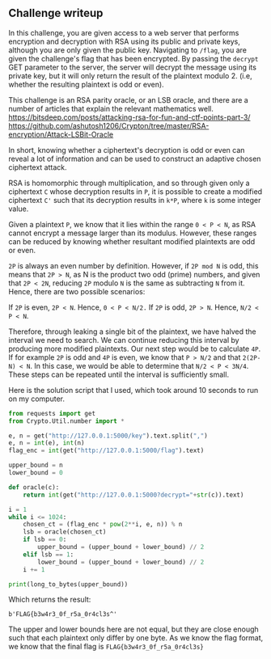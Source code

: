 ## Challenge writeup

In this challenge, you are given access to a web server that performs encryption and decryption with RSA using its public and private keys, although you are only given the public key. 
Navigating to `/flag`, you are given the challenge's flag that has been encrypted. By passing the `decrypt` GET parameter to the server, the server will decrypt the message using its private key, but it will only return the result of the plaintext modulo 2. (i.e, whether the resulting plaintext is odd or even).

This challenge is an RSA parity oracle, or an LSB oracle, and there are a number of articles that explain the relevant mathematics well.
https://bitsdeep.com/posts/attacking-rsa-for-fun-and-ctf-points-part-3/
https://github.com/ashutosh1206/Crypton/tree/master/RSA-encryption/Attack-LSBit-Oracle

In short, knowing whether a ciphertext's decryption is odd or even can reveal a lot of information and can be used to construct an adaptive chosen ciphertext attack.

RSA is homomorphic through multiplication, and so through given only a ciphertext `C` whose decryption results in `P`, it is possible to create a modified ciphertext `C'` such that its decryption results in `k*P`, where `k` is some integer value.

Given a plaintext `P`, we know that it lies within the range `0 < P < N`, as RSA cannot encrypt a message larger than its modulus. However, these ranges can be reduced by knowing whether resultant modified plaintexts are odd or even.

`2P` is always an even number by definition. However, if `2P mod N` is odd, this means that `2P > N`, as N is the product two odd (prime) numbers, and given that `2P < 2N`, reducing `2P` modulo `N` is the same as subtracting `N` from it. Hence, there are two possible scenarios:

If `2P` is even, `2P < N`. Hence, `0 < P < N/2.`
If `2P` is odd, `2P > N`. Hence, `N/2 < P < N`.

Therefore, through leaking a single bit of the plaintext, we have halved the interval we need to search.
We can continue reducing this interval by producing more modified plaintexts. Our next step would be to calculate `4P`. If for example `2P` is odd and `4P` is even, we know that `P > N/2` and that `2(2P-N) < N`. In this case, we would be able to determine that `N/2 < P < 3N/4`. These steps can be repeated until the interval is sufficiently small.

Here is the solution script that I used, which took around 10 seconds to run on my computer.
```python
from requests import get
from Crypto.Util.number import *

e, n = get("http://127.0.0.1:5000/key").text.split(",")
e, n = int(e), int(n)
flag_enc = int(get("http://127.0.0.1:5000/flag").text)

upper_bound = n
lower_bound = 0

def oracle(c):
    return int(get("http://127.0.0.1:5000?decrypt="+str(c)).text)

i = 1
while i <= 1024:
    chosen_ct = (flag_enc * pow(2**i, e, n)) % n
    lsb = oracle(chosen_ct)
    if lsb == 0:
        upper_bound = (upper_bound + lower_bound) // 2
    elif lsb == 1:
        lower_bound = (upper_bound + lower_bound) // 2
    i += 1

print(long_to_bytes(upper_bound))
```
Which returns the result:
```
b'FLAG{b3w4r3_0f_r5a_0r4cl3s^'
```
The upper and lower bounds here are not equal, but they are close enough such that each plaintext only differ by one byte. As we know the flag format, we know that the final flag is `FLAG{b3w4r3_0f_r5a_0r4cl3s}`
